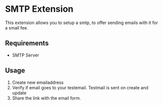 <h1>SMTP Extension</h1>

This extension allows you to setup a smtp, to offer sending emails with it for a small fee.

## Requirements

- SMTP Server

## Usage

1. Create new emailaddress
2. Verify if email goes to your testemail. Testmail is sent on create and update
3. Share the link with the email form.
